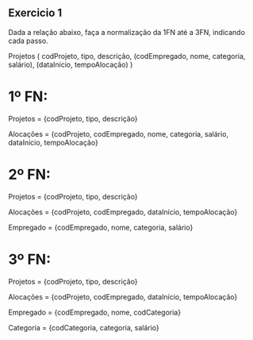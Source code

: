 ## Exercicio 1

Dada a relação abaixo, faça a normalização da 1FN até a 3FN, indicando cada passo.

Projetos    ( codProjeto, tipo, descrição,
             (codEmpregado, nome, categoria, salário),
             (dataInício, tempoAlocação) )

# 1º FN:

   Projetos = {codProjeto, tipo, descrição}

   Alocações = {codProjeto, codEmpregado, nome, categoria, salário, dataInício, tempoAlocação}
   
# 2º FN:

   Projetos = {codProjeto, tipo, descrição}

   Alocações = {codProjeto, codEmpregado, dataInício, tempoAlocação}

   Empregado = {codEmpregado, nome, categoria, salário}

# 3º FN:

   Projetos = {codProjeto, tipo, descrição}

   Alocações = {codProjeto, codEmpregado, dataInício, tempoAlocação}

   Empregado = {codEmpregado, nome, codCategoria}

   Categoria = {codCategoria, categoria, salário}